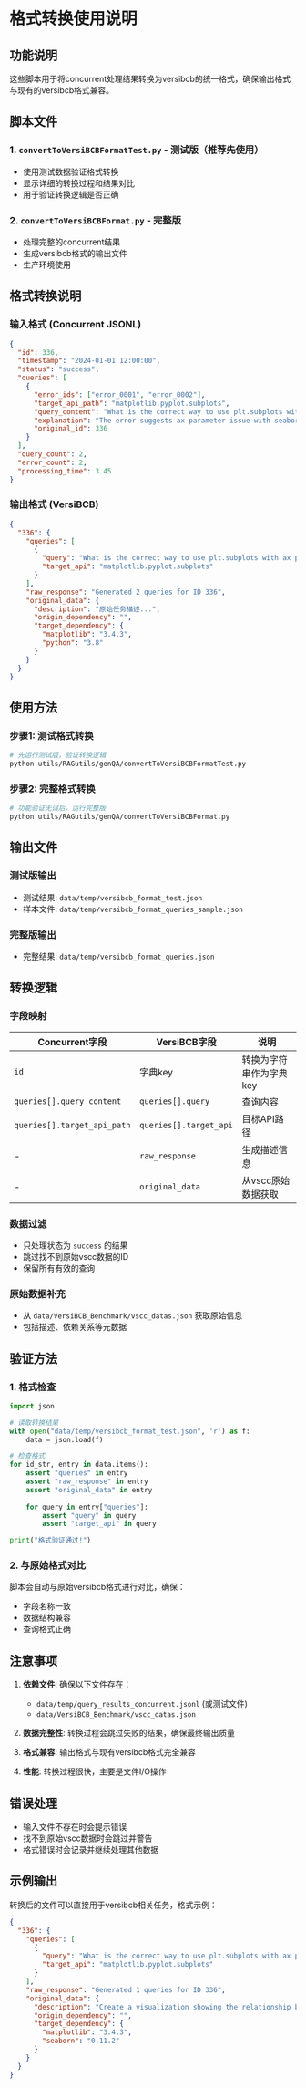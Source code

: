 # 格式转换使用说明

## 功能说明

这些脚本用于将concurrent处理结果转换为versibcb的统一格式，确保输出格式与现有的versibcb格式兼容。

## 脚本文件

### 1. `convertToVersiBCBFormatTest.py` - 测试版（推荐先使用）
- 使用测试数据验证格式转换
- 显示详细的转换过程和结果对比
- 用于验证转换逻辑是否正确

### 2. `convertToVersiBCBFormat.py` - 完整版
- 处理完整的concurrent结果
- 生成versibcb格式的输出文件
- 生产环境使用

## 格式转换说明

### 输入格式 (Concurrent JSONL)
```json
{
  "id": 336,
  "timestamp": "2024-01-01 12:00:00",
  "status": "success",
  "queries": [
    {
      "error_ids": ["error_0001", "error_0002"],
      "target_api_path": "matplotlib.pyplot.subplots",
      "query_content": "What is the correct way to use plt.subplots with ax parameter in seaborn functions?",
      "explanation": "The error suggests ax parameter issue with seaborn.pairplot, need to clarify correct usage pattern.",
      "original_id": 336
    }
  ],
  "query_count": 2,
  "error_count": 2,
  "processing_time": 3.45
}
```

### 输出格式 (VersiBCB)
```json
{
  "336": {
    "queries": [
      {
        "query": "What is the correct way to use plt.subplots with ax parameter in seaborn functions?",
        "target_api": "matplotlib.pyplot.subplots"
      }
    ],
    "raw_response": "Generated 2 queries for ID 336",
    "original_data": {
      "description": "原始任务描述...",
      "origin_dependency": "",
      "target_dependency": {
        "matplotlib": "3.4.3",
        "python": "3.8"
      }
    }
  }
}
```

## 使用方法

### 步骤1: 测试格式转换
```bash
# 先运行测试版，验证转换逻辑
python utils/RAGutils/genQA/convertToVersiBCBFormatTest.py
```

### 步骤2: 完整格式转换
```bash
# 功能验证无误后，运行完整版
python utils/RAGutils/genQA/convertToVersiBCBFormat.py
```

## 输出文件

### 测试版输出
- 测试结果: `data/temp/versibcb_format_test.json`
- 样本文件: `data/temp/versibcb_format_queries_sample.json`

### 完整版输出
- 完整结果: `data/temp/versibcb_format_queries.json`

## 转换逻辑

### 字段映射
| Concurrent字段 | VersiBCB字段 | 说明 |
|---------------|-------------|------|
| `id` | 字典key | 转换为字符串作为字典key |
| `queries[].query_content` | `queries[].query` | 查询内容 |
| `queries[].target_api_path` | `queries[].target_api` | 目标API路径 |
| - | `raw_response` | 生成描述信息 |
| - | `original_data` | 从vscc原始数据获取 |

### 数据过滤
- 只处理状态为 `success` 的结果
- 跳过找不到原始vscc数据的ID
- 保留所有有效的查询

### 原始数据补充
- 从 `data/VersiBCB_Benchmark/vscc_datas.json` 获取原始信息
- 包括描述、依赖关系等元数据

## 验证方法

### 1. 格式检查
```python
import json

# 读取转换结果
with open("data/temp/versibcb_format_test.json", 'r') as f:
    data = json.load(f)

# 检查格式
for id_str, entry in data.items():
    assert "queries" in entry
    assert "raw_response" in entry
    assert "original_data" in entry
    
    for query in entry["queries"]:
        assert "query" in query
        assert "target_api" in query

print("格式验证通过!")
```

### 2. 与原始格式对比
脚本会自动与原始versibcb格式进行对比，确保：
- 字段名称一致
- 数据结构兼容
- 查询格式正确

## 注意事项

1. **依赖文件**: 确保以下文件存在：
   - `data/temp/query_results_concurrent.jsonl` (或测试文件)
   - `data/VersiBCB_Benchmark/vscc_datas.json`

2. **数据完整性**: 转换过程会跳过失败的结果，确保最终输出质量

3. **格式兼容**: 输出格式与现有versibcb格式完全兼容

4. **性能**: 转换过程很快，主要是文件I/O操作

## 错误处理

- 输入文件不存在时会提示错误
- 找不到原始vscc数据时会跳过并警告
- 格式错误时会记录并继续处理其他数据

## 示例输出

转换后的文件可以直接用于versibcb相关任务，格式示例：

```json
{
  "336": {
    "queries": [
      {
        "query": "What is the correct way to use plt.subplots with ax parameter in seaborn functions?",
        "target_api": "matplotlib.pyplot.subplots"
      }
    ],
    "raw_response": "Generated 1 queries for ID 336",
    "original_data": {
      "description": "Create a visualization showing the relationship between two variables...",
      "origin_dependency": "",
      "target_dependency": {
        "matplotlib": "3.4.3",
        "seaborn": "0.11.2"
      }
    }
  }
}
``` 